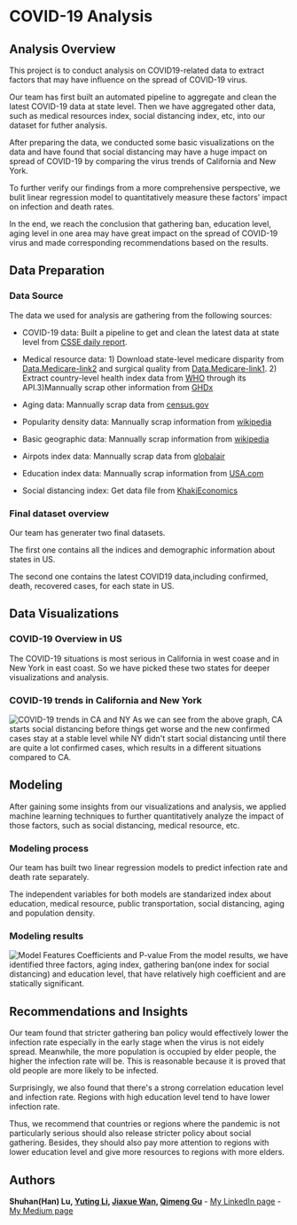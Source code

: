 # COVID-19 Analysis
## Analysis Overview
This project is to conduct analysis on COVID19-related data to extract factors that may have influence on the spread of COVID-19 virus.

Our team has first built an automated pipeline to aggregate and clean the latest COVID-19 data at state level.
Then we have aggregated other data, such as medical resources index, social distancing index, etc, into our dataset for futher analysis.

After preparing the data, we conducted some basic visualizations on the data and have found that social distancing may have a huge impact on spread of COVID-19 by comparing the virus trends of California and New York.

To further verify our findings from a more comprehensive perspective, we bulit linear regression model to quantitatively measure these factors' impact on infection and death rates.

In the end, we reach the conclusion that gathering ban, education level, aging level in one area may have great impact on the spread of COVID-19 virus and made corresponding recommendations based on the results.

## Data Preparation
### Data Source
The data we used for analysis are gathering from the following sources:

* COVID-19 data: Built a pipeline to get and clean the latest data at state level from [CSSE daily report](https://github.com/CSSEGISandData/COVID-19/tree/master/csse_covid_19_data/csse_covid_19_daily_reports).

* Medical resource data: 1) Download state-level medicare disparity from [Data.Medicare-link2](https://data.cms.gov/mapping-medicare-disparities) and surgical quality from [Data.Medicare-link1](https://data.medicare.gov/Hospital-Compare/Ambulatory-Surgical-Center-Quality-Measures-State/axe7-s95e/data).  2) Extract country-level health index data from [WHO](https://www.who.int/data/gho) through its API.3)Mannually scrap other information from [GHDx](http://ghdx.healthdata.org/record/ihme-data/gbd-2016-healthcare-access-and-quality-index-1990-2016)

* Aging data: Mannually scrap data from [census.gov](https://data.census.gov/cedsci/profile?q=California&g=0400000US06&tid=ACSDP1Y2018.DP05)

* Popularity density data: Mannually scrap information from [wikipedia](https://simple.wikipedia.org/wiki/List_of_U.S._states_by_population_density)

* Basic geographic data: Mannually scrap information from [wikipedia](https://en.wikipedia.org/wiki/List_of_U.S._states_and_territories_by_area)

* Airpots index data: Mannually scrap data from [globalair](https://www.globalair.com/airport/state.aspx)

* Education index data: Mannually scrap information from [USA.com](http://www.usa.com/rank/us--average-education-index--state-rank.htm)
* Social distancing index: Get data file from [KhakiEconomics](https://github.com/khakieconomics/covid_data)
### Final dataset overview
Our team has generater two final datasets.

The first one contains all the indices and demographic information about states in US.

The second one contains the latest COVID19 data,including confirmed, death, recovered cases, for each state in US.

## Data Visualizations
### COVID-19 Overview in US
The COVID-19 situations is most serious in California in west coase and in New York in east coast. So we have picked these two states for deeper visualizations and analysis.
### COVID-19 trends in California and New York
![COVID-19 trends in CA and NY](https://github.com/lush9516/COVID-19-Analysis/blob/master/COVID-19-trends-for-NY-and-CA.png?raw=true)
As we can see from the above graph, CA starts social distancing before things get worse and the new confirmed cases stay at a stable level while NY didn't start social distancing until there are quite a lot confirmed cases, which results in a different situations compared to CA.

## Modeling
After gaining some insights from our visualizations and analysis, we applied machine learning techniques to further quantitatively analyze the impact of those factors, such as social distancing, medical resource, etc.

### Modeling process
Our team has built two linear regression models to predict infection rate and death rate separately.

The independent variables for both models are standarized index about education, medical resource, public transportation, social distancing, aging and population density.
### Modeling results
![Model Features Coefficients and P-value](https://github.com/lush9516/COVID-19-Analysis/blob/master/model_feature_coef.png?raw=true)
From the model results, we have identified three factors, aging index, gathering ban(one index for social distancing) and education level, that have relatively high coefficient and are statically significant.
## Recommendations and Insights
Our team found that stricter gathering ban policy would effectively lower the infection rate especially in the early stage when the virus is not eidely spread. Meanwhile, the more population is occupied by elder people, the higher the infection rate will be. This is reasonable because it is proved that old people are more likely to be infected.

Surprisingly, we also found that there's a strong correlation education level and infection rate. Regions with high education level tend to have lower infection rate.

Thus, we recommend that countries or regions where the pandemic is not particularly serious should also release stricter policy about social gathering. Besides, they should also pay more attention to regions with lower education level and give more resources to regions with more elders.
## Authors
**Shuhan(Han) Lu, [Yuting Li](https://github.com/tingli-ucd), [Jiaxue Wan](https://github.com/jiaxuewan98), [Qimeng Gu](https://github.com/Mandy-Gu)** - [My LinkedIn page](https://www.linkedin.com/in/shuhan-lu/) - [My Medium page](https://medium.com/@lushuhan95)
